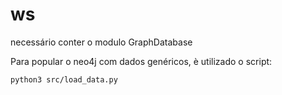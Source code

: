 # ws

necessário conter o modulo GraphDatabase

Para popular o neo4j com dados genéricos, è utilizado o script:

```
python3 src/load_data.py
```

